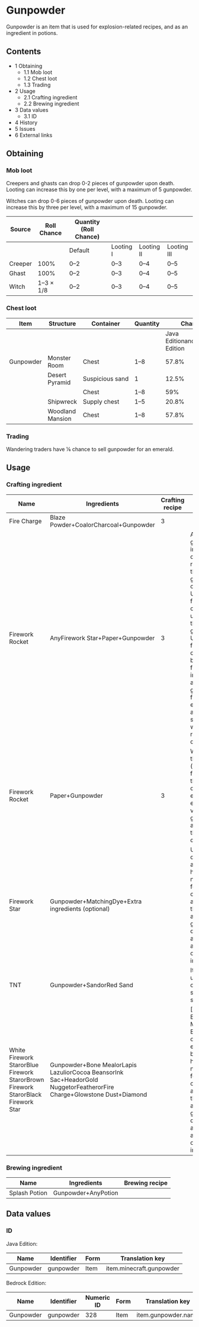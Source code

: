 # Gunpowder
Gunpowder is an item that is used for explosion-related recipes, and as an ingredient in potions.

## Contents
- 1 Obtaining
	- 1.1 Mob loot
	- 1.2 Chest loot
	- 1.3 Trading
- 2 Usage
	- 2.1 Crafting ingredient
	- 2.2 Brewing ingredient
- 3 Data values
	- 3.1 ID
- 4 History
- 5 Issues
- 6 External links

## Obtaining
### Mob loot
Creepers and ghasts can drop 0-2 pieces of gunpowder upon death. Looting can increase this by one per level, with a maximum of 5 gunpowder.

Witches can drop 0-6 pieces of gunpowder upon death. Looting can increase this by three per level, with a maximum of 15 gunpowder.

| Source  | Roll Chance | Quantity (Roll Chance) |           |            |             |
|---------|-------------|------------------------|-----------|------------|-------------|
|         |             | Default                | Looting I | Looting II | Looting III |
| Creeper | 100%        | 0–2                    | 0–3       | 0–4        | 0–5         |
| Ghast   | 100%        | 0–2                    | 0–3       | 0–4        | 0–5         |
| Witch   | 1–3 × 1/8   | 0–2                    | 0–3       | 0–4        | 0–5         |

### Chest loot
| Item      | Structure        | Container       | Quantity | Chance                         |
|-----------|------------------|-----------------|----------|--------------------------------|
|           |                  |                 |          | Java EditionandBedrock Edition |
| Gunpowder | Monster Room     | Chest           | 1–8      | 57.8%                          |
|           | Desert Pyramid   | Suspicious sand | 1        | 12.5%                          |
|           |                  | Chest           | 1–8      | 59%                            |
|           | Shipwreck        | Supply chest    | 1–5      | 20.8%                          |
|           | Woodland Mansion | Chest           | 1–8      | 57.8%                          |

### Trading
Wandering traders have 1⁄6 chance to sell gunpowder for an emerald.

## Usage
### Crafting ingredient
| Name                                                                              | Ingredients                                                                                                            | Crafting recipe | Description                                                                                                                                                                                                                                                                                                                                 |
|-----------------------------------------------------------------------------------|------------------------------------------------------------------------------------------------------------------------|-----------------|---------------------------------------------------------------------------------------------------------------------------------------------------------------------------------------------------------------------------------------------------------------------------------------------------------------------------------------------|
| Fire Charge                                                                       | Blaze Powder+CoalorCharcoal+Gunpowder                                                                                  | 3               |                                                                                                                                                                                                                                                                                                                                             |
| Firework Rocket                                                                   | AnyFirework Star+Paper+Gunpowder                                                                                       | 3               | Adding more gunpowder increases the duration of the rocket. Up to three gunpowder can be used. Up to five firework stars can also be used with three gunpowder. Up to seven firework stars can be used by using firework stars instead of additional gunpowder. All firework stars explode almost simultaneously when the rocket detonates. |
| Firework Rocket                                                                   | Paper+Gunpowder                                                                                                        | 3               | When crafted this way (without a firework star), the rocket does not have explosion effects. The value of gunpowder affects theflight duration.                                                                                                                                                                                             |
| Firework Star                                                                     | Gunpowder+MatchingDye+Extra ingredients (optional)                                                                     |                 | Up to eight dyes can be added.One head, gold nugget, feather, or fire charge can be added.Both the diamond and the glowstone dust can be added with any of the other ingredients.                                                                                                                                                           |
| TNT                                                                               | Gunpowder+SandorRed Sand                                                                                               |                 | It is possible to use any combination of sand and red sand.                                                                                                                                                                                                                                                                                 |
| White Firework StarorBlue Firework StarorBrown Firework StarorBlack Firework Star | Gunpowder+Bone MealorLapis LazuliorCocoa BeansorInk Sac+HeadorGold NuggetorFeatherorFire Charge+Glowstone Dust+Diamond |                 | ‌[Bedrock Edition and Minecraft Education  only]Up to eight dyes can be added.One head, gold nugget, feather, or fire charge can be added.Both the diamond and the glowstone dust can be added with any of the other ingredients.                                                                                                           |

### Brewing ingredient
| Name          | Ingredients         | Brewing recipe |
|---------------|---------------------|----------------|
| Splash Potion | Gunpowder+AnyPotion |                |

## Data values
### ID
Java Edition:

| Name      | Identifier | Form | Translation key          |
|-----------|------------|------|--------------------------|
| Gunpowder | gunpowder  | Item | item.minecraft.gunpowder |

Bedrock Edition:

| Name      | Identifier | Numeric ID | Form | Translation key     |
|-----------|------------|------------|------|---------------------|
| Gunpowder | gunpowder  | 328        | Item | item.gunpowder.name |


